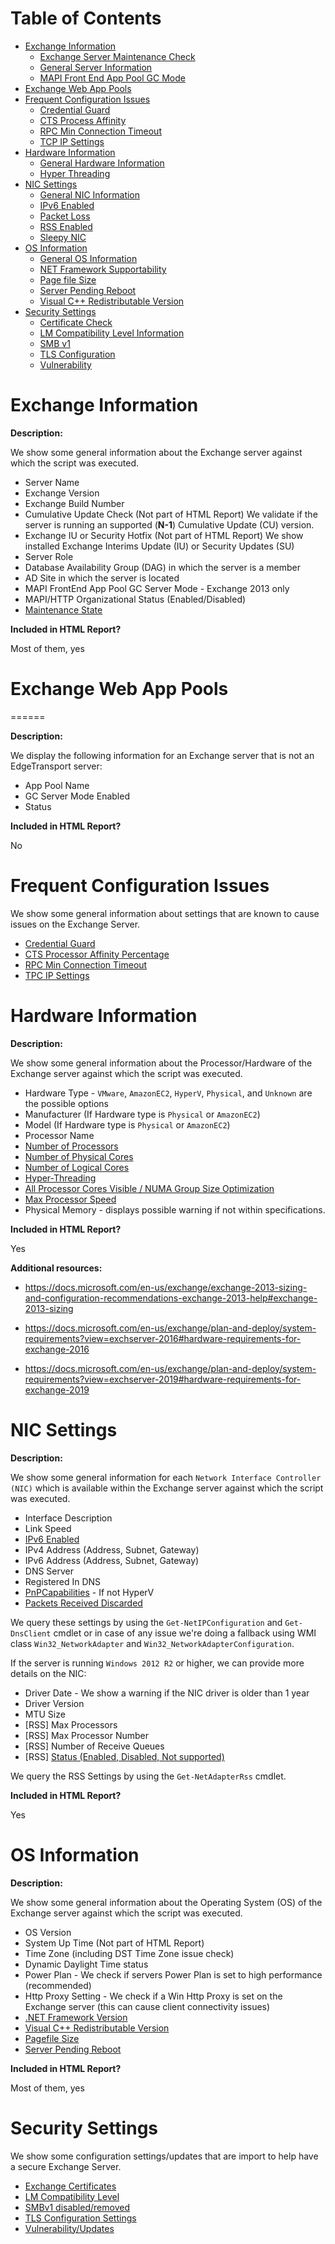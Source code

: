 
Table of Contents
=================

<!-- toc -->
- [Exchange Information](#Exchange-Information)
    + [Exchange Server Maintenance Check](.\ExchangeInformation\ExchangeServerMaintenanceCheck.md)
    + [General Server Information](.\ExchangeInformation\GeneralServerInformation.md)
    + [MAPI Front End App Pool GC Mode](.\ExchangeInformation\MAPIFrontEndAppPoolGCModeCheck.md)
- [Exchange Web App Pools](.\ExchangeWebAppPools\WebAppPoolStatusInformation.md)
- [Frequent Configuration Issues](#Frequent-Configuration-Issues)
    + [Credential Guard](.\FrequentConfigurationIssues\CredentialGuardCheck.md)
    + [CTS Process Affinity](.\FrequentConfigurationIssues\CTSProcessorAffinityPercentageCheck.md)
    + [RPC Min Connection Timeout](.\FrequentConfigurationIssues\RPCMinConnectionTimeoutCheck.md)
    + [TCP IP Settings](.\FrequentConfigurationIssues\TCPIPSettingsCheck.md)
- [Hardware Information](#Hardware-Information)
    + [General Hardware Information](.\HardwareInformation\GeneralHardwareInformation.md)
    + [Hyper Threading](.\HardwareInformation\HyperThreadingCheck.md)
- [NIC Settings](#NIC-Settings)
    + [General NIC Information](.\NICSettings\GeneralNICInformation.md)
    + [IPv6 Enabled](.\NICSettings\IPv6EnabledCheck.md)
    + [Packet Loss](.\NICSettings\PacketsLossCheck.md)
    + [RSS Enabled](.\NICSettings\RSSEnabledCheck.md)
    + [Sleepy NIC](.\NICSettings\SleepyNICCheck.md)
- [OS Information](#OS-Information)
    + [General OS Information](.\OSInformation\GeneralOSInformation.md)
    + [NET Framework Supportability](.\OSInformation\NETFrameworkSupportabilityCheck.md)
    + [Page file Size](.\OSInformation\PagefileSizeCheck.md)
    + [Server Pending Reboot](.\OSInformation\ServerPendingRebootCheck.md)
    + [Visual C++ Redistributable Version](.\OSInformation\VisualCRedistributableVersionCheck.md)
- [Security Settings](#Security-Settings)
    + [Certificate Check](.\SecuritySettings\CertificateCheck.md)
    + [LM Compatibility Level Information](.\SecuritySettings\LMCompatibilityLevelInformationCheck.md)
    + [SMB v1](.\SecuritySettings\SMBv1Check.md)
    + [TLS Configuration](.\SecuritySettings\TLSConfigurationCheck.md)
    + [Vulnerability](.\SecuritySettings\VulnerabilityCheck.md)
<!-- tocstop -->

# Exchange Information

**Description:**

We show some general information about the Exchange server against which the script was executed.

- Server Name
- Exchange Version
- Exchange Build Number
- Cumulative Update Check (Not part of HTML Report)
We validate if the server is running an supported (**N-1**) Cumulative Update (CU) version.
- Exchange IU or Security Hotfix (Not part of HTML Report)
We show installed Exchange Interims Update (IU) or Security Updates (SU)
- Server Role
- Database Availability Group (DAG) in which the server is a member
- AD Site in which the server is located
- MAPI FrontEnd App Pool GC Server Mode - Exchange 2013 only
- MAPI/HTTP Organizational Status (Enabled/Disabled)
- [Maintenance State](.\ExchangeInformation\ExchangeServerMaintenanceCheck.md)

**Included in HTML Report?**

Most of them, yes

# Exchange Web App Pools

======

**Description:**

We display the following information for an Exchange server that is not an EdgeTransport server:
- App Pool Name
- GC Server Mode Enabled
- Status

**Included in HTML Report?**

No

# Frequent Configuration Issues

We show some general information about settings that are known to cause issues on the Exchange Server.

- [Credential Guard](.\FrequentConfigurationIssues\CredentialGuardCheck.md)
- [CTS Processor Affinity Percentage](.\FrequentConfigurationIssues\CTSProcessorAffinityPercentageCheck.md)
- [RPC Min Connection Timeout](.\FrequentConfigurationIssues\RPCMinConnectionTimeoutCheck.md)
- [TPC IP Settings](.\FrequentConfigurationIssues\TCPIPSettingsCheck.md)

# Hardware Information

**Description:**

We show some general information about the Processor/Hardware of the Exchange server against which the script was executed.

- Hardware Type - `VMware`, `AmazonEC2`, `HyperV`, `Physical`, and `Unknown` are the possible options
- Manufacturer (If Hardware type is `Physical` or `AmazonEC2`)
- Model (If Hardware type is `Physical` or `AmazonEC2`)
- Processor Name
- [Number of Processors](.\HardwareInformation\Processor.md#Number-Of-Processors)
- [Number of Physical Cores](.\HardwareInformation\Processor.md#Number-Of-Logical-and-Physical-Cores)
- [Number of Logical Cores](.\HardwareInformation\Processor.md#Number-Of-Logical-and-Physical-Cores)
- [Hyper-Threading](.\HardwareInformation\HyperThreadingCheck.md)
- [All Processor Cores Visible / NUMA Group Size Optimization](.\HardwareInformation\NumaBiosCheck.md)
- [Max Processor Speed](.\HardwareInformation\Processor.md#Max-Processor-Speed)
- Physical Memory - displays possible warning if not within specifications.

**Included in HTML Report?**

Yes

**Additional resources:**

- https://docs.microsoft.com/en-us/exchange/exchange-2013-sizing-and-configuration-recommendations-exchange-2013-help#exchange-2013-sizing

- https://docs.microsoft.com/en-us/exchange/plan-and-deploy/system-requirements?view=exchserver-2016#hardware-requirements-for-exchange-2016

- https://docs.microsoft.com/en-us/exchange/plan-and-deploy/system-requirements?view=exchserver-2019#hardware-requirements-for-exchange-2019

# NIC Settings

**Description:**

We show some general information for each `Network Interface Controller (NIC)` which is available within the Exchange server against which the script was executed.

- Interface Description
- Link Speed
- [IPv6 Enabled](.\NICSettings\IPv6EnabledCheck.md)
- IPv4 Address (Address, Subnet, Gateway)
- IPv6 Address (Address, Subnet, Gateway)
- DNS Server
- Registered In DNS
- [PnPCapabilities](.\NICSettings\SleepyNICCheck.md) - If not HyperV
- [Packets Received Discarded](.\NICSettings\PacketsLossCheck.md)

We query these settings by using the `Get-NetIPConfiguration` and `Get-DnsClient` cmdlet or in case of any issue we're doing a fallback using WMI class `Win32_NetworkAdapter` and `Win32_NetworkAdapterConfiguration`.

If the server is running `Windows 2012 R2` or higher, we can provide more details on the NIC:

- Driver Date - We show a warning if the NIC driver is older than 1 year
- Driver Version
- MTU Size
- [RSS] Max Processors
- [RSS] Max Processor Number
- [RSS] Number of Receive Queues
- [RSS] [Status (Enabled, Disabled, Not supported)](.\NICSettings\RSSEnabledCheck.md)

We query the RSS Settings by using the `Get-NetAdapterRss` cmdlet.

**Included in HTML Report?**

Yes

# OS Information

**Description:**

We show some general information about the Operating System (OS) of the Exchange server against which the script was executed.

- OS Version
- System Up Time (Not part of HTML Report)
- Time Zone (including DST Time Zone issue check)
- Dynamic Daylight Time status
- Power Plan - We check if servers Power Plan is set to high performance (recommended)
- Http Proxy Setting - We check if a Win Http Proxy is set on the Exchange server (this can cause client connectivity issues)
- [.NET Framework Version](.\OSInformation\NETFrameworkSupportabilityCheck.md)
- [Visual C++ Redistributable Version](.\OSInformation\VisualCRedistributableVersionCheck.md)
- [Pagefile Size](.\OSInformation\PagefileSizeCheck.md)
- [Server Pending Reboot](.OSInformation\ServerPendingRebootCheck.md)

**Included in HTML Report?**

Most of them, yes

# Security Settings

We show some configuration settings/updates that are import to help have a secure Exchange Server.

- [Exchange Certificates](.\SecuritySettings\CertificateCheck.md)
- [LM Compatibility Level](.\SecuritySettings\LMCompatibilityLevelInformationCheck.md)
- [SMBv1 disabled/removed](.\SecuritySettings\SMBv1Check.md)
- [TLS Configuration Settings](.\SecuritySettings\TLSConfigurationCheck.md)
- [Vulnerability/Updates](.\SecuritySettings\VulnerabilityCheck.md)